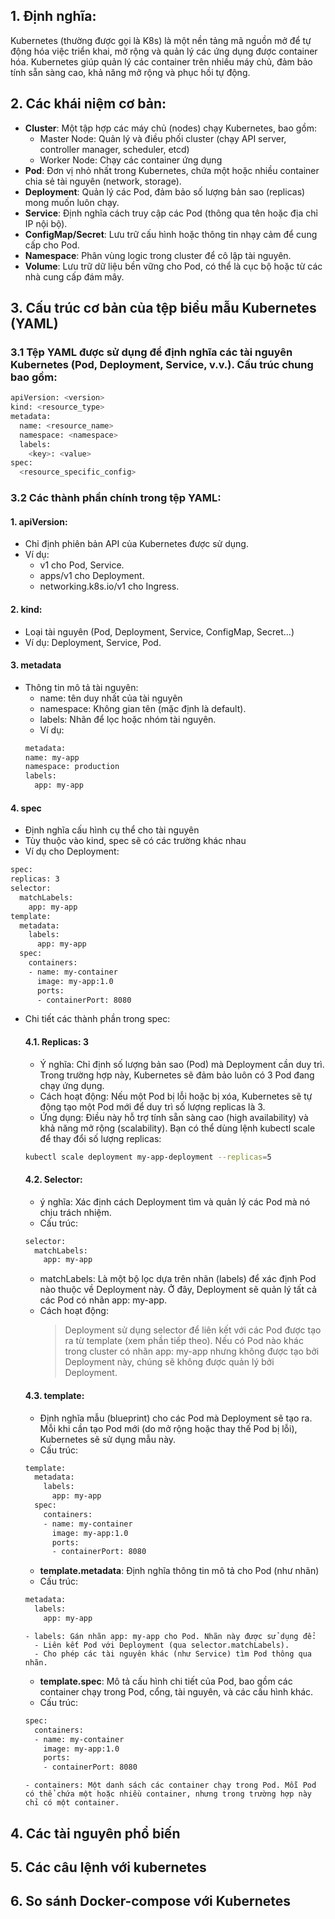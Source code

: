 ## 1. Định nghĩa:
Kubernetes (thường được gọi là K8s) là một nền tảng mã nguồn mở để tự động hóa việc triển khai, mở rộng và quản lý các ứng dụng được container hóa. Kubernetes giúp quản lý các container trên nhiều máy chủ, đảm bảo tính sẵn sàng cao, khả năng mở rộng và phục hồi tự động.

## 2. Các khái niệm cơ bản:
- **Cluster**: Một tập hợp các máy chủ (nodes) chạy Kubernetes, bao gồm:
  - Master Node: Quản lý và điều phối cluster (chạy API server, controller manager, scheduler, etcd)
  - Worker Node: Chạy các container ứng dụng
- **Pod**: Đơn vị nhỏ nhất trong Kubernetes, chứa một hoặc nhiều container chia sẻ tài nguyên (network, storage).
- **Deployment**: Quản lý các Pod, đảm bảo số lượng bản sao (replicas) mong muốn luôn chạy.
- **Service**: Định nghĩa cách truy cập các Pod (thông qua tên hoặc địa chỉ IP nội bộ).
- **ConfigMap/Secret**: Lưu trữ cấu hình hoặc thông tin nhạy cảm để cung cấp cho Pod.
- **Namespace**: Phân vùng logic trong cluster để cô lập tài nguyên.
- **Volume**: Lưu trữ dữ liệu bền vững cho Pod, có thể là cục bộ hoặc từ các nhà cung cấp đám mây.

## 3. Cấu trúc cơ bản của tệp biểu mẫu Kubernetes (YAML)
### 3.1 Tệp YAML được sử dụng để định nghĩa các tài nguyên Kubernetes (Pod, Deployment, Service, v.v.). Cấu trúc chung bao gồm:
```bash
apiVersion: <version>
kind: <resource_type>
metadata:
  name: <resource_name>
  namespace: <namespace>
  labels:
    <key>: <value>
spec:
  <resource_specific_config>
```
### 3.2 Các thành phần chính trong tệp YAML:
  #### **1. apiVersion**: 
  - Chỉ định phiên bản API của Kubernetes được sử dụng.
  - Ví dụ: 
    - v1 cho Pod, Service.
    - apps/v1 cho Deployment.
    - networking.k8s.io/v1 cho Ingress.

  #### **2. kind**: 
  - Loại tài nguyên (Pod, Deployment, Service, ConfigMap, Secret...)
  - Ví dụ: Deployment, Service, Pod.

  #### **3. metadata**
  - Thông tin mô tả tài nguyên: 
    - name: tên duy nhất của tài nguyên
    - namespace: Không gian tên (mặc định là default).
    - labels: Nhãn để lọc hoặc nhóm tài nguyên.
    - Ví dụ: 
    ```bash
    metadata:
    name: my-app
    namespace: production
    labels:
      app: my-app
    ```
  #### **4. spec**
  - Định nghĩa cấu hình cụ thể cho tài nguyên
  - Tùy thuộc vào kind, spec sẽ có các trường khác nhau
  - Ví dụ cho Deployment: 
  ```bash
  spec:
  replicas: 3
  selector:
    matchLabels:
      app: my-app
  template:
    metadata:
      labels:
        app: my-app
    spec:
      containers:
      - name: my-container
        image: my-app:1.0
        ports:
        - containerPort: 8080
  ```
  - Chi tiết các thành phần trong spec:
    #### **4.1. Replicas: 3**
      - Ý nghĩa: Chỉ định số lượng bản sao (Pod) mà Deployment cần duy trì. Trong trường hợp này, Kubernetes sẽ đảm bảo luôn có 3 Pod đang chạy ứng dụng.
      - Cách hoạt động: Nếu một Pod bị lỗi hoặc bị xóa, Kubernetes sẽ tự động tạo một Pod mới để duy trì số lượng replicas là 3.
      - Ứng dụng: Điều này hỗ trợ tính sẵn sàng cao (high availability) và khả năng mở rộng (scalability). Bạn có thể dùng lệnh kubectl scale để thay đổi số lượng replicas:
      ```bash
      kubectl scale deployment my-app-deployment --replicas=5
      ```
    #### **4.2. Selector:**
      - ý nghĩa: Xác định cách Deployment tìm và quản lý các Pod mà nó chịu trách nhiệm.
      - Cấu trúc: 
      ```bash
      selector:
        matchLabels:
          app: my-app
      ```
      - matchLabels: Là một bộ lọc dựa trên nhãn (labels) để xác định Pod nào thuộc về Deployment này. Ở đây, Deployment sẽ quản lý tất cả các Pod có nhãn app: my-app.
      - Cách hoạt động: 
        > Deployment sử dụng selector để liên kết với các Pod được tạo ra từ template (xem phần tiếp theo).
        > Nếu có Pod nào khác trong cluster có nhãn app: my-app nhưng không được tạo bởi Deployment này, chúng sẽ không được quản lý bởi Deployment.
    #### **4.3. template:**
      - Định nghĩa mẫu (blueprint) cho các Pod mà Deployment sẽ tạo ra. Mỗi khi cần tạo Pod mới (do mở rộng hoặc thay thế Pod bị lỗi), Kubernetes sẽ sử dụng mẫu này.
      - Cấu trúc: 
      ```bash
      template:
        metadata:
          labels:
            app: my-app
        spec:
          containers:
          - name: my-container
            image: my-app:1.0
            ports:
            - containerPort: 8080
      ```
      - **template.metadata**: Định nghĩa thông tin mô tả cho Pod (như nhãn)
      - Cấu trúc: 
      ```bash
      metadata:
        labels:
          app: my-app
      ```
        - labels: Gán nhãn app: my-app cho Pod. Nhãn này được sử dụng để: 
          - Liên kết Pod với Deployment (qua selector.matchLabels).
          - Cho phép các tài nguyên khác (như Service) tìm Pod thông qua nhãn.
      - **template.spec**: Mô tả cấu hình chi tiết của Pod, bao gồm các container chạy trong Pod, cổng, tài nguyên, và các cấu hình khác.
      - Cấu trúc: 
      ```bash
      spec:
        containers:
        - name: my-container
          image: my-app:1.0
          ports:
          - containerPort: 8080
      ```
        - containers: Một danh sách các container chạy trong Pod. Mỗi Pod có thể chứa một hoặc nhiều container, nhưng trong trường hợp này chỉ có một container.
    

## 4. Các tài nguyên phổ biến

## 5. Các câu lệnh với kubernetes

## 6. So sánh Docker-compose với Kubernetes